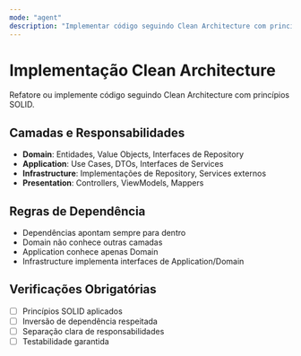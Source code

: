 ```yaml
---
mode: "agent"
description: "Implementar código seguindo Clean Architecture com princípios SOLID, separando responsabilidades entre camadas e garantindo testabilidade."
---
```


# Implementação Clean Architecture

Refatore ou implemente código seguindo Clean Architecture com princípios SOLID.

## Camadas e Responsabilidades

- **Domain**: Entidades, Value Objects, Interfaces de Repository
- **Application**: Use Cases, DTOs, Interfaces de Services
- **Infrastructure**: Implementações de Repository, Services externos
- **Presentation**: Controllers, ViewModels, Mappers

## Regras de Dependência

- Dependências apontam sempre para dentro
- Domain não conhece outras camadas
- Application conhece apenas Domain
- Infrastructure implementa interfaces de Application/Domain

## Verificações Obrigatórias

- [ ] Princípios SOLID aplicados
- [ ] Inversão de dependência respeitada
- [ ] Separação clara de responsabilidades
- [ ] Testabilidade garantida
